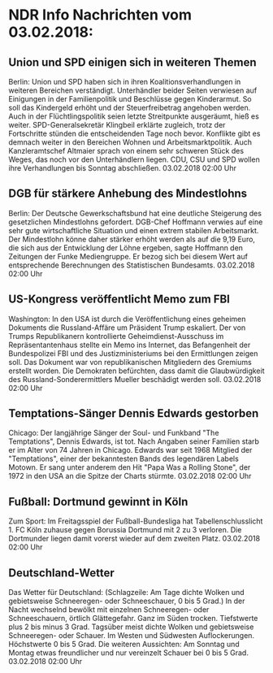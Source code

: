 # NDR Info Nachrichten vom 03.02.2018:


## Union und SPD einigen sich in weiteren Themen
Berlin: 	Union und SPD haben sich in ihren Koalitionsverhandlungen in weiteren Bereichen verständigt. Unterhändler beider Seiten verwiesen auf Einigungen in der Familienpolitik und Beschlüsse gegen Kinderarmut. So soll das Kindergeld erhöht und der Steuerfreibetrag angehoben werden. Auch in der Flüchtlingspolitik seien letzte Streitpunkte ausgeräumt, hieß es weiter. SPD-Generalsekretär Klingbeil erklärte zugleich, trotz der Fortschritte stünden die entscheidenden Tage noch bevor. Konflikte gibt es demnach weiter in den Bereichen Wohnen und Arbeitsmarktpolitik. Auch Kanzleramtschef Altmaier sprach von einem sehr schweren Stück des Weges, das noch vor den Unterhändlern liegen. CDU, CSU und SPD wollen ihre Verhandlungen bis Sonntag abschließen. 03.02.2018 02:00 Uhr 

## DGB für stärkere Anhebung des Mindestlohns
Berlin: Der Deutsche Gewerkschaftsbund hat eine deutliche Steigerung des gesetzlichen Mindestlohns gefordert. DGB-Chef Hoffmann verwies auf eine sehr gute wirtschaftliche Situation und einen extrem stabilen Arbeitsmarkt. Der Mindestlohn könne daher stärker erhöht werden als auf die 9,19 Euro, die sich aus der Entwicklung der Löhne ergeben, sagte Hoffmann den Zeitungen der Funke Mediengruppe. Er bezog sich bei diesem Wert auf entsprechende Berechnungen des Statistischen Bundesamts. 03.02.2018 02:00 Uhr 

## US-Kongress veröffentlicht Memo zum FBI
Washington: In den USA ist durch die Veröffentlichung eines geheimen Dokuments die Russland-Affäre um Präsident Trump eskaliert. Der von Trumps Republikanern kontrollierte Geheimdienst-Ausschuss im Repräsentantenhaus stellte ein Memo ins Internet, das Befangenheit der Bundespolizei FBI und des Justizministeriums bei den Ermittlungen zeigen soll. Das Dokument war von republikanischen Mitgliedern des Gremiums erstellt worden. Die Demokraten befürchten, dass damit die Glaubwürdigkeit des Russland-Sonderermittlers Mueller beschädigt werden soll. 03.02.2018 02:00 Uhr 

## Temptations-Sänger Dennis Edwards gestorben
Chicago: Der langjährige Sänger der Soul- und Funkband "The Temptations", Dennis Edwards, ist tot. Nach Angaben seiner Familien starb er im Alter von 74 Jahren in Chicago. Edwards war seit 1968 Mitglied der "Temptations", einer der bekanntesten Bands des legendären Labels Motown. Er sang unter anderem den Hit "Papa Was a Rolling Stone", der 1972 in den USA an die Spitze der Charts stürmte. 03.02.2018 02:00 Uhr 

## Fußball: Dortmund gewinnt in Köln
Zum Sport:	Im Freitagsspiel der Fußball-Bundesliga hat Tabellenschlusslicht 1. FC Köln zuhause gegen Borussia Dortmund mit 2 zu 3 verloren. Die Dortmunder liegen damit vorerst wieder auf dem zweiten Platz. 03.02.2018 02:00 Uhr 

## Deutschland-Wetter
Das Wetter für Deutschland:
(Schlagzeile: Am Tage dichte Wolken und gebietsweise Schneeregen- oder Schneeschauer, 0 bis 5 Grad.) In der Nacht wechselnd bewölkt mit einzelnen Schneeregen- oder Schneeschauern, örtlich Glättegefahr. Ganz im Süden trocken. Tiefstwerte plus 2 bis minus 3 Grad. Tagsüber meist dichte Wolken und gebietsweise Schneeregen- oder Schauer. Im Westen und Südwesten Auflockerungen. Höchstwerte 0 bis 5 Grad. Die weiteren Aussichten: Am Sonntag und Montag etwas freundlicher und nur vereinzelt Schauer bei 0 bis 5 Grad. 03.02.2018 02:00 Uhr 
